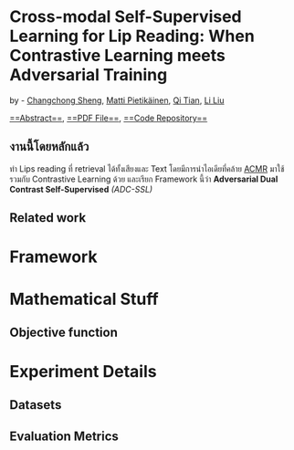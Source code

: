 # Cross-modal Self-Supervised Learning for Lip Reading: When Contrastive Learning meets Adversarial Training
by - [Changchong Sheng](https://dl.acm.org/profile/99659900356), [Matti Pietikäinen](https://dl.acm.org/profile/81100016822), [Qi Tian](https://dl.acm.org/profile/81423592672), [Li Liu](https://dl.acm.org/profile/81442603526)

[==Abstract==](https://dl.acm.org/doi/abs/10.1145/3474085.3475415), [==PDF File==](https://dl.acm.org/doi/pdf/10.1145/3474085.3475415), [==Code Repository==]()
## งานนี้โดยหลักแล้ว
ทำ Lips reading ที่ retrieval ได้ทั้งเสียงและ Text โดยมีการนำไอเดียที่คล้าย [ACMR](papers/ACMR/ACMR-bokun_wang) มาใช้ รวมกับ Contrastive Learning ด้วย และเรียก Framework นี้ว่า **Adversarial Dual Contrast Self-Supervised** *(ADC-SSL)*


## Related work

# Framework

# Mathematical Stuff
## Objective function

# Experiment Details
## Datasets
## Evaluation Metrics